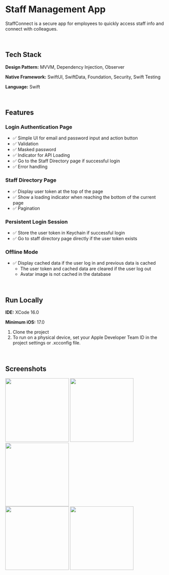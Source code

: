 # Staff Management App

StaffConnect is a secure app for employees to quickly access staff info and connect with colleagues.

<br>

## Tech Stack

**Design Pattern:** MVVM, Dependency Injection, Observer

**Native Framework:** SwiftUI, SwiftData, Foundation, Security, Swift Testing

**Language:** Swift

<br>

## Features

### Login Authentication Page

- ✅ Simple UI for email and password input and action button
- ✅ Validation
- ✅ Masked password
- ✅ Indicator for API Loading
- ✅ Go to the Staff Directory page if successful login
- ✅ Error handling

### Staff Directory Page

- ✅ Display user token at the top of the page
- ✅ Show a loading indicator when reaching the bottom of the current page
- ✅ Pagination

### Persistent Login Session

- ✅ Store the user token in Keychain if successful login
- ✅ Go to staff directory page directly if the user token exists

### Offline Mode

- ✅ Display cached data if the user log in and previous data is cached
  - The user token and cached data are cleared if the user log out
  - Avatar image is not cached in the database

<br>

## Run Locally

**IDE:** XCode 16.0

**Minimum iOS:** 17.0

1. Clone the project
2. To run on a physical device, set your Apple Developer Team ID in the project settings or .xcconfig file.

<br>

## Screenshots

<img src="https://github.com/user-attachments/assets/cf17761b-fa8b-4950-98e5-62dcbc17d186" width="200"/>
<img src="https://github.com/user-attachments/assets/209abb60-d3db-43ed-a7a0-46847e4bc695" width="200"/>
<img src="https://github.com/user-attachments/assets/d38919a4-1499-47a4-9f98-4f228e2f66db" width="200"/>

<br>

<img src="https://github.com/user-attachments/assets/9c165e32-a08e-410f-8237-48d8ee4b2f84" width="200"/>
<img src="https://github.com/user-attachments/assets/007af45a-ccae-48de-aa26-55761848e8e8" width="200"/>
